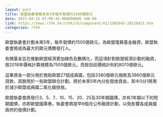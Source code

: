 ```yaml
---
layout: post
title: 歐盟執委會擬未來5年每年發債約1500億歐元
date: 2021-04-15 07:09:44.000000000 +08:00
link: https://news.rthk.hk/rthk/ch/component/k2/1585845-20210415.htm
categories: rthk
---
```


歐盟執委會計劃未來5年，每年發債約1500億歐元，為歐盟復蘇基金融資，歐盟執委會將成為最大的歐元債務發行人。

有關基金旨在推動歐盟經濟更加綠色及數碼化，而這項針對歐盟經濟計劃的融資，按2018年價格計算規模為7500億歐元，而按目前價格計則約8070億歐元。

這筆資金一部分用於救助歐盟27個成員國，包括3380億歐元撥款及3860億歐元貸款，其餘用於一些歐盟聯合計劃。將於未來5年內分批發放資金，其中3分1將用於減少歐盟成員國二氧化碳排放。

歐盟執委會將發行3、5、7、10、15、20、25及30年期國債，亦有1年期以下的短期國債，亦即歐盟國庫券。執委會將提早6個月公布融資計劃，以免影響各成員國政府的發債計劃。
